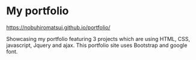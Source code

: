# My portfolio

https://nobuhiromatsui.github.io/portfolio/

Showcasing my portfolio featuring 3 projects which are using HTML, CSS, javascript, Jquery and ajax.
This portfolio site uses Bootstrap and google font.

